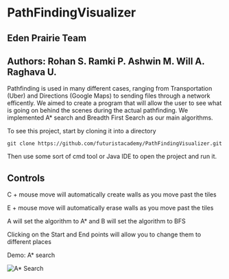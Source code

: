 # PathFindingVisualizer 

## Eden Prairie Team

## Authors: Rohan S. Ramki P. Ashwin M. Will A. Raghava U.

Pathfinding is used in many different cases, ranging from Transportation (Uber) and Directions (Google Maps) to sending files through a network efficently. We aimed to create a program that will allow the user to see what is going on behind the scenes during the actual pathfinding. We implemented A* search and Breadth First Search as our main algorithms. 

To see this project, start by cloning it into a directory

```
git clone https://github.com/futuristacademy/PathFindingVisualizer.git
```
Then use some sort of cmd tool or Java IDE to open the project and run it.

## Controls

C + mouse move will automatically create walls as you move past the tiles

E + mouse move will automatically erase walls as you move past the tiles

A will set the algorithm to A* and B will set the algorithm to BFS

Clicking on the Start and End points will allow you to change them to different places

Demo: A* search

![A* Search](https://im3.ezgif.com/tmp/ezgif-3-082e8fd0602c.gif)





